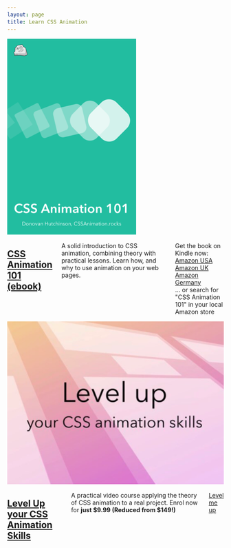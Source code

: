 ```yaml
---
layout: page
title: Learn CSS Animation
---
```


<div class="row">
  <article class="course">
    <div class="course-image two columns">
      <a href="/courses/animation-101/"><img src="/images/css-animation-101-book.png" alt="CSS Animation 101"></a>
    </div>
    <div class="course-details four columns">
      <h2><a href="/courses/animation-101/">CSS Animation 101 (ebook)</a></h2>
      <p>A solid introduction to CSS animation, combining theory with practical lessons. Learn how, and why to use animation on your web pages.</p>
      <p>Get the book on Kindle now:<br />
        <a href="https://amzn.to/2DKBbD4">Amazon USA</a><br />
        <a href="https://amzn.to/2VBDvGy">Amazon UK</a><br />
        <a href="https://www.amazon.de/CSS-Animation-101-websites-animation-ebook/dp/B07R9V95NX/">Amazon Germany</a><br />
        ... or search for "CSS Animation 101" in your local Amazon store
      </p>
    </div>
  </article>
  <article class="course">
    <div class="course-image two columns">
      <a href="http://courses.cssanimation.rocks/p/level-up"><img src="/images/courses/levelup/cover.png" alt="Level Up your CSS Animation Skills"></a>
    </div>
    <div class="course-details four columns">
      <h2><a href="https://www.udemy.com/level-up-your-css-animation-skills/?couponCode=SITELINK">Level Up your CSS Animation Skills</a></h2>
      <p>A practical video course applying the theory of CSS animation to a real project. Enrol now for <strong>just $9.99 (Reduced from $149!)</strong></p>
      <p class="button"><a href="https://www.udemy.com/level-up-your-css-animation-skills/?couponCode=SITELINK">Level me up</a></p>
    </div>
  </article>
</div>
